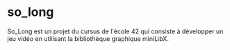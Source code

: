 # so_long
So_Long est un projet du cursus de l'école 42 qui consiste à développer un jeu vidéo en utilisant la bibliothèque graphique miniLibX.
